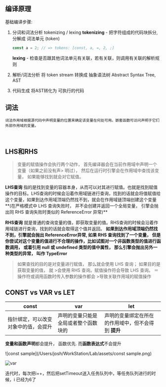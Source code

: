 ## 编译原理
基础编译步骤:
1. 分词和词法分析 tokenizing / lexing
	**tokenizing** - 把字符组成的代码块拆分,分解成 词法单元 (token)
	
	```javascript
	const a = 2; // => tokens: [const, a, =, 2, ;]
	````
	
	**lexing** - 检查是否跟其他词法单元有关联，若有关联，则调用有关联的解析规则
	
2. 解析/词法分析
	将 token stream 转换成 抽象语法树 Abstract Syntax Tree, AST
	
3. 代码生成
	将AST转化为 可执行的代码
	
	
## 词法

	词法作用域根据源代码中声明变量的位置来确定该变量在何处可用。嵌套函数可访问声明于它们外部作用域的变量。


​	

## LHS和RHS

> 变量的赋值操作会执行两个动作， 首先编译器会在当前作用域中声明一个变量（如果之前没有声> 明过）， 然后在运行时引擎会在作用域中查找该变量， 如果能够找到就会对它赋值。

**LHS查询** 指的是找到变量的容器本身，从而可以对其进行赋值。也就是找到赋值操作的目标。LHS查询的时候会沿着作用域链进行查询，找到的话就会将值赋值给这个变量，如果到达作用域顶端仍然找不到，就会在作用域链顶端创建这个变量**(在严格模式中 LHS 查询失败时， 并不会创建并返回一个全局变量， 引擎会抛出同 RHS 查询失败时类似的 ReferenceError 异常)**

**RHS查询** 就是普通的查询变量的值，即获取变量的值。RHS查询的时候会沿着作用域链进行查询，找到的话就会取得这个值并返回。 **如果到达作用域顶端仍然找不到，引擎就会抛出 ReferenceError异常, 如果 RHS 查询找到了一个变量， 但是你尝试对这个变量的值进行不合理的操作，比如试图对一个非函数类型的值进行函数调用， 或着引用 null 或 undefined 类型的值中属性， 那么引擎会抛出另外一种类型的异常， 叫作 TypeError**

>如果查找的目的是对变量进行赋值， 那么就会使用 LHS 查询； 如果目的是获取变量的值， 就 >会使用 RHS 查询。赋值操作符会导致 LHS 查询。 ＝操作符或调用函数时传入参数的操作都会 >导致关联作用域的赋值操作



## CONST vs VAR vs LET

| const                                | var                                  | let                                                 |
| ------------------------------------ | ------------------------------------ | --------------------------------------------------- |
| 指针绑定，可以改变对象中的值，会提升 | 声明的变量只能是全局或者整个函数块的 | 声明的变量绑定在所在的作用域中，但不会得到 **提升** |

**变量和函数声明**都会提升， 函数优先. 而**函数表达式**不会提升





![const sample](/Users/josh/WorkStation/Lab/assets/const sample.png)

![var](/Users/josh/WorkStation/Lab/assets/var.png)

迭代时，每次把i++，然后把setTimeout送入任务队列中，等任务队列进行的时候，i 已经为6了



## 

